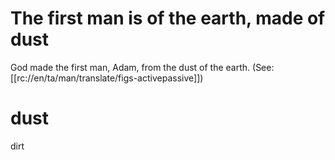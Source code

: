 # The first man is of the earth, made of dust

God made the first man, Adam, from the dust of the earth. (See: [[rc://en/ta/man/translate/figs-activepassive]])

# dust

dirt

